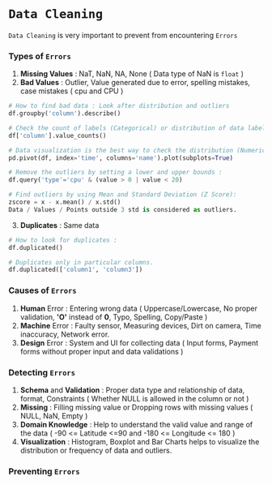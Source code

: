 # `Data Cleaning`

`Data Cleaning` is very important to prevent from encountering `Errors`

### Types of `Errors`

1. **Missing Values** : NaT, NaN, NA, None ( Data type of NaN is `float` )
2. **Bad Values** : Outlier, Value generated due to error, spelling mistakes, case mistakes ( cpu and CPU )
```python
# How to find bad data : Look after distribution and outliers
df.groupby('column').describe()

# Check the count of labels (Categorical) or distribution of data labels :
df['column'].value_counts()

# Data visualization is the best way to check the distribution (Numerical) and frequency or count (Categorical) of data
pd.pivot(df, index='time', columns='name').plot(subplots=True)

# Remove the outliers by setting a lower and upper bounds :
df.query('type'='cpu' & (value > 0 | value < 20)

# Find outliers by using Mean and Standard Deviation (Z Score):
zscore = x - x.mean() / x.std()
Data / Values / Points outside 3 std is considered as outliers.
```

3. **Duplicates** : Same data 

```python
# How to look for duplicates :
df.duplicated()

# Duplicates only in particular columns.
df.duplicated(['column1', 'column3']) 
```

### Causes of `Errors`

1. **Human** Error : Entering wrong data ( Uppercase/Lowercase, No proper validation, **'O'** instead of **0**, Typo, Spelling, Copy/Paste )
2. **Machine** Error : Faulty sensor, Measuring devices, Dirt on camera, Time inaccuracy, Network error. 
3. **Design** Error : System and UI for collecting data ( Input forms, Payment forms without proper input and data validations )

### Detecting `Errors`

1. **Schema** and **Validation** : Proper data type and relationship of data, format, Constraints ( Whether NULL is allowed in the column or not )  
2. **Missing** : Filling missing value or Dropping rows with missing values ( NULL, NaN, Empty )
3. **Domain Knowledge** : Help to understand the valid value and range of the data ( -90 <= Latitude <=90 and -180 <= Longitude <= 180 )
4. **Visualization** : Histogram, Boxplot and Bar Charts helps to visualize the distribution or frequency of data and outliers.

### Preventing `Errors`
